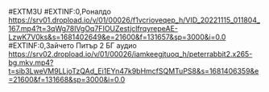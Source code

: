 #EXTM3U
#EXTINF:0,Роналдо 
https://srv01.dropload.io/v/01/00026/f1vcrioveqep_h/VID_20221115_011804_167.mp4?t=3qWg78lVgOq7FIOUZestjclfrqyrepeAE-LzwK7V0ks&s=1681402649&e=21600&f=131657&sp=3000&i=0.0
#EXTINF:0,Зайчето Питър 2 БГ аудио
https://srv02.dropload.io/v/01/00026/iamkeegjtuoq_h/peterrabbit2.x265-bg.mkv.mp4?t=sib3LweVM9LLjoTzQAd_Ei1EYn47k9bHmcfSQMTuPS8&s=1681406359&e=21600&f=131668&sp=3000&i=0.0

